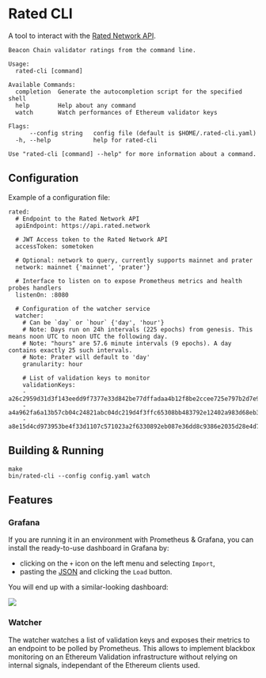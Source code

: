 # Rated CLI

A tool to interact with the [Rated Network API](https://api.rated.network/docs).

```
Beacon Chain validator ratings from the command line.

Usage:
  rated-cli [command]

Available Commands:
  completion  Generate the autocompletion script for the specified shell
  help        Help about any command
  watch       Watch performances of Ethereum validator keys

Flags:
      --config string   config file (default is $HOME/.rated-cli.yaml)
  -h, --help            help for rated-cli

Use "rated-cli [command] --help" for more information about a command.
```

## Configuration 

Example of a configuration file:

```
rated:
  # Endpoint to the Rated Network API
  apiEndpoint: https://api.rated.network

  # JWT Access token to the Rated Network API
  accessToken: sometoken

  # Optional: network to query, currently supports mainnet and prater
  network: mainnet {'mainnet', 'prater'}

  # Interface to listen on to expose Prometheus metrics and health probes handlers
  listenOn: :8080
  
  # Configuration of the watcher service
  watcher:
    # Can be `day` or `hour` {'day', 'hour'}
    # Note: Days run on 24h intervals (225 epochs) from genesis. This means noon UTC to noon UTC the following day.
    # Note: "hours" are 57.6 minute intervals (9 epochs). A day contains exactly 25 such intervals.
    # Note: Prater will default to 'day'
    granularity: hour

    # List of validation keys to monitor
    validationKeys:
    - a26c2959d31d3f143eedd9f7377e33d842be77dffadaa4b12f8be2ccee725e797b2d7e93d5c55dbc1cb35177181401f4
    - a4a962fa6a13b57cb04c24821abc04dc219d4f3ffc65308bb483792e12402a983d68eb304a3af87e95ea9f9d8163ef46
    - a8e15d4cd973953be4f33d1107c571023a2f6330892eb087e36dd8c9386e2035d28e4d7fb57959df4862fce75908d12d
```

## Building & Running

```
make
bin/rated-cli --config config.yaml watch
```

## Features

### Grafana

If you are running it in an environment with Prometheus & Grafana, you can
install the ready-to-use dashboard in Grafana by:

- clicking on the `+` icon on the left menu and selecting `Import`,
- pasting the [JSON](grafana/dashboard.json) and clicking the `Load` button.

You will end up with a similar-looking dashboard:

![](grafana/rated-dashboard.png)

### Watcher

The watcher watches a list of validation keys and exposes their metrics to an
endpoint to be polled by Prometheus. This allows to implement blackbox
monitoring on an Ethereum Validation infrastructure without relying on internal
signals, independant of the Ethereum clients used.
